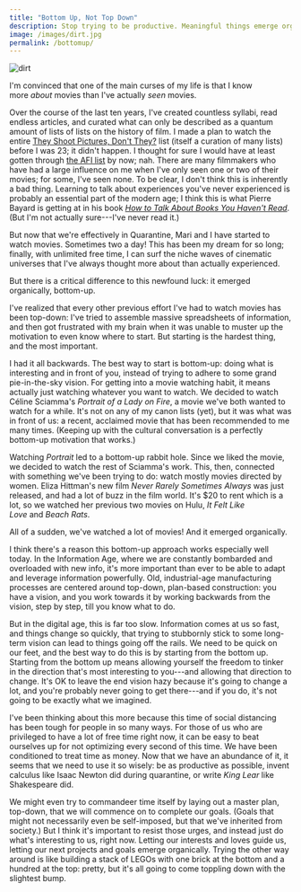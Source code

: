 ```yaml
---
title: "Bottom Up, Not Top Down"
description: Stop trying to be productive. Meaningful things emerge organically.
image: /images/dirt.jpg
permalink: /bottomup/
---
```


![dirt](/images/dirt.jpg)

I'm convinced that one of the main curses of my life is that I know more *about* movies than I've actually *seen* movies.

Over the course of the last ten years, I've created countless syllabi, read endless articles, and curated what can only be described as a quantum amount of lists of lists on the history of film. I made a plan to watch the entire [They Shoot Pictures, Don't They?](http://www.theyshootpictures.com/) list (itself a curation of many lists) before I was 23; it didn't happen. I thought for sure I would have at least gotten through [the AFI list](https://www.afi.com/afis-100-years-100-movies-10th-anniversary-edition/) by now; nah. There are many filmmakers who have had a large influence on me when I've only seen one or two of their movies; for some, I've seen none. To be clear, I don't think this is inherently a bad thing. Learning to talk about experiences you've never experienced is probably an essential part of the modern age; I think this is what Pierre Bayard is getting at in his book *[How to Talk About Books You Haven't Read](http://www.amazon.com/gp/product/1596915439/ref=as_li_tl?ie=UTF8&camp=1789&creative=390957&creativeASIN=1596915439&linkCode=as2&tag=ribbonfarmcom-20&linkId=66Y2TBSHSYSHGHLE)*. (But I'm not actually sure---I've never read it.)

But now that we're effectively in Quarantine, Mari and I have started to watch movies. Sometimes two a day! This has been my dream for so long; finally, with unlimited free time, I can surf the niche waves of cinematic universes that I've always thought more about than actually experienced.

But there is a critical difference to this newfound luck: it emerged organically, bottom-up.

I've realized that every other previous effort I've had to watch movies has been top-down: I've tried to assemble massive spreadsheets of information, and then got frustrated with my brain when it was unable to muster up the motivation to even know where to start. But starting is the hardest thing, and the most important.

I had it all backwards. The best way to start is bottom-up: doing what is interesting and in front of you, instead of trying to adhere to some grand pie-in-the-sky vision. For getting into a movie watching habit, it means actually just watching whatever you want to watch. We decided to watch Céline Sciamma's *Portrait of a Lady on Fire*, a movie we've both wanted to watch for a while. It's not on any of my canon lists (yet), but it was what was in front of us: a recent, acclaimed movie that has been recommended to me many times. (Keeping up with the cultural conversation is a perfectly bottom-up motivation that works.)

Watching *Portrait* led to a bottom-up rabbit hole. Since we liked the movie, we decided to watch the rest of Sciamma's work. This, then, connected with something we've been trying to do: watch mostly movies directed by women. Eliza Hittman's new film *Never Rarely Sometimes Always* was just released, and had a lot of buzz in the film world. It's $20 to rent which is a lot, so we watched her previous two movies on Hulu, *It Felt Like Love* and *Beach Rats*.

All of a sudden, we've watched a lot of movies! And it emerged organically.

I think there's a reason this bottom-up approach works especially well today. In the Information Age, where we are constantly bombarded and overloaded with new info, it's more important than ever to be able to adapt and leverage information powerfully. Old, industrial-age manufacturing processes are centered around top-down, plan-based construction: you have a vision, and you work towards it by working backwards from the vision, step by step, till you know what to do.

But in the digital age, this is far too slow. Information comes at us so fast, and things change so quickly, that trying to stubbornly stick to some long-term vision can lead to things going off the rails. We need to be quick on our feet, and the best way to do this is by starting from the bottom up. Starting from the bottom up means allowing yourself the freedom to tinker in the direction that's most interesting to you---and allowing that direction to change. It's OK to leave the end vision hazy because it's going to change a lot, and you're probably never going to get there---and if you do, it's not going to be exactly what we imagined.

I've been thinking about this more because this time of social distancing has been tough for people in so many ways. For those of us who are privileged to have a lot of free time right now, it can be easy to beat ourselves up for not optimizing every second of this time. We have been conditioned to treat time as money. Now that we have an abundance of it, it seems that we need to use it so wisely: be as productive as possible, invent calculus like Isaac Newton did during quarantine, or write *King Lear* like Shakespeare did.

We might even try to commandeer time itself by laying out a master plan, top-down, that we will commence on to complete our goals. (Goals that might not necessarily even be self-imposed, but that we've inherited from society.) But I think it's important to resist those urges, and instead just do what's interesting to us, right now. Letting our interests and loves guide us, letting our next projects and goals emerge organically. Trying the other way around is like building a stack of LEGOs with one brick at the bottom and a hundred at the top: pretty, but it's all going to come toppling down with the slightest bump.
